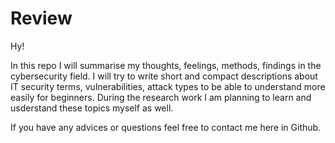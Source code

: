 # Review

Hy!

In this repo I will summarise my thoughts, feelings, methods, findings in the cybersecurity field. I will try to write short and compact descriptions about IT security terms, vulnerabilities, attack types to be able to understand more easily for beginners.
During the research work I am planning to learn and usderstand these topics myself as well.

If you have any advices or questions feel free to contact me here in Github.
